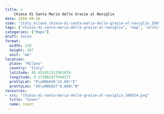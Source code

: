 ```yaml
---
title: > 
    Chiesa di Santa Maria delle Grazie al Naviglio
date: 2018-09-26
code: "italy_milano_chiesa-di-santa-maria-delle-grazie-al-naviglio_160514"
tags: ["chiesa-di-santa-maria-delle-grazie-al-naviglio", "map", "architecture", "buildings", "Milano", "Italy"]
categories: ["Maps"]
draft: false
format:
  width: 210
  height: 297
  unit: 'mm'
location:
  place: "Milano"
  country: "Italy"
  latitude: 45.451911312961876
  longitude: 9.173081877948277
  prettyLat: "9\u00b010'23.09\"E"
  prettyLon: "45\u00b027'6.880\"N"
resources:
- src: "chiesa-di-santa-maria-delle-grazie-al-naviglio_160514.png"
  title: "Cover"
  name: cover
---
```


